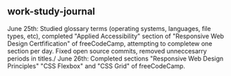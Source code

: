 ## work-study-journal
June 25th: Studied glossary terms (operating systems, languages, file types, etc), completed "Applied Accessibility" section of "Responsive Web Design Certfification" of freeCodeCamp, attempting to completew one section per day. Fixed open source commits, removed unneccesarry periods in titles./
June 26th: Completed sections "Responsive Web Design Principles" "CSS Flexbox" and "CSS Grid" of freeCodeCamp.
